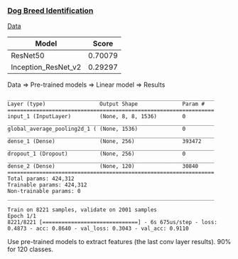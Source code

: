 ### [Dog Breed Identification](https://www.kaggle.com/c/dog-breed-identification/data)

[Data](https://www.kaggle.com/c/dog-breed-identification/data)

| Model               | Score          | 
| ------------------- |:--------------:|
| ResNet50            | 0.70079        |
| Inception_ResNet_v2 | 0.29297        |

Data => Pre-trained models => Linear model => Results

```
_________________________________________________________________
Layer (type)                 Output Shape              Param #   
=================================================================
input_1 (InputLayer)         (None, 8, 8, 1536)        0         
_________________________________________________________________
global_average_pooling2d_1 ( (None, 1536)              0         
_________________________________________________________________
dense_1 (Dense)              (None, 256)               393472    
_________________________________________________________________
dropout_1 (Dropout)          (None, 256)               0         
_________________________________________________________________
dense_2 (Dense)              (None, 120)               30840     
=================================================================
Total params: 424,312
Trainable params: 424,312
Non-trainable params: 0
_________________________________________________________________

Train on 8221 samples, validate on 2001 samples
Epoch 1/1
8221/8221 [==============================] - 6s 675us/step - loss: 0.4873 - acc: 0.8640 - val_loss: 0.3043 - val_acc: 0.9110
```

Use pre-trained models to extract features (the last conv layer results). 90% for 120 classes.